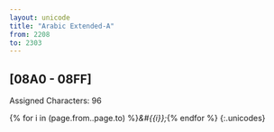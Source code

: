 ```yaml
---
layout: unicode
title: "Arabic Extended-A"
from: 2208
to: 2303
---
```


## 	[08A0 - 08FF]

Assigned Characters: 96

{% for i in (page.from..page.to) %}<i>&#{{i}};</i>{% endfor %}
{:.unicodes}
